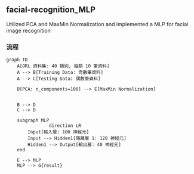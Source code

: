 ## facial-recognition_MLP
Utilized PCA and MaxMin Normalization and implemented a MLP for facial image recognition
### 流程
```mermaid
graph TD
    A[ORL 資料集: 40 類別, 每類 10 筆資料] 
    A --> B[Training Data: 奇數筆資料] 
    A --> C[Testing Data: 偶數筆資料] 

    D[PCA: n_components=100] --> E[MaxMin Normalization]
    

    B --> D
    C --> D

    subgraph MLP
				direction LR
        Input[輸入層: 100 神經元]
        Input --> Hidden1[隱藏層 1: 128 神經元]
        Hidden1 --> Output[輸出層: 40 神經元]
    end

    E --> MLP
    MLP --> G{result}

```
